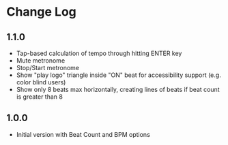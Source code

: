 # Change Log

## 1.1.0

- Tap-based calculation of tempo through hitting ENTER key
- Mute metronome
- Stop/Start metronome
- Show "play logo" triangle inside "ON" beat for accessibility support (e.g. color blind users)
- Show only 8 beats max horizontally, creating lines of beats if beat count is greater than 8

## 1.0.0

- Initial version with Beat Count and BPM options
